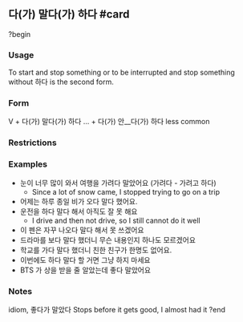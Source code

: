 ## 다(가) 말다(가) 하다 #card
?begin
### Usage
To start and stop something or to be interrupted and stop something
without 하다 is the second form.
### Form
V + 다(가) 말다(가) 하다
... + 다(가) 안__다(가) 하다 less common
### Restrictions
### Examples
* 눈이 너무 많이 와서 여행을 가려다 말았어요 (가려다 - 가려고 하다)
	* Since a lot of snow came, I stopped trying to go on a trip
* 어제는 하루 종일 비가 오다 말다 했어요.
* 운전을 하다 말다 해서 아직도 잘 못 해요
	* I drive and then not drive, so I still cannot do it well
* 이 펜은 자꾸 나오다 말다 해서 못 쓰겠어요
* 드라마를 보다 말다 했더니 무슨 내용인지 하나도 모르겠어요
* 학교를 가다 말다 했더니 친한 친구가 한명도 없어요.
* 이번에도 하다 말다 할 거면 그냥 하지 마세요
* BTS 가 상을 받을 줄 알았는데 좋다 말았어요
### Notes
idiom,  좋다가 말았다 Stops before it gets good, I almost had it
?end

